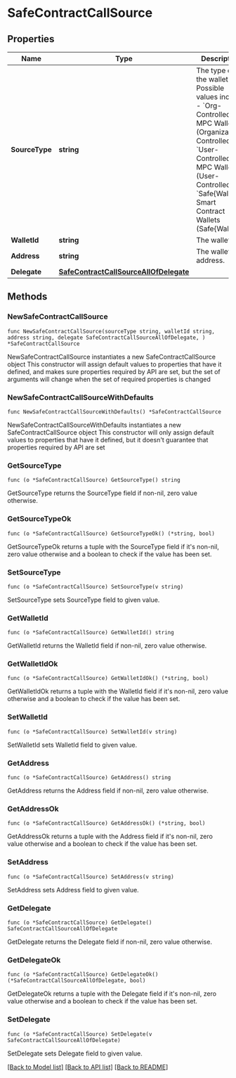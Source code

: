 # SafeContractCallSource

## Properties

Name | Type | Description | Notes
------------ | ------------- | ------------- | -------------
**SourceType** | **string** | The type of the wallet. Possible values include: - &#x60;Org-Controlled&#x60;: MPC Wallets (Organization-Controlled). - &#x60;User-Controlled&#x60;: MPC Wallets (User-Controlled). - &#x60;Safe{Wallet}&#x60;: Smart Contract Wallets (Safe{Wallet}).  | 
**WalletId** | **string** | The wallet ID. | 
**Address** | **string** | The wallet address. | 
**Delegate** | [**SafeContractCallSourceAllOfDelegate**](SafeContractCallSourceAllOfDelegate.md) |  | 

## Methods

### NewSafeContractCallSource

`func NewSafeContractCallSource(sourceType string, walletId string, address string, delegate SafeContractCallSourceAllOfDelegate, ) *SafeContractCallSource`

NewSafeContractCallSource instantiates a new SafeContractCallSource object
This constructor will assign default values to properties that have it defined,
and makes sure properties required by API are set, but the set of arguments
will change when the set of required properties is changed

### NewSafeContractCallSourceWithDefaults

`func NewSafeContractCallSourceWithDefaults() *SafeContractCallSource`

NewSafeContractCallSourceWithDefaults instantiates a new SafeContractCallSource object
This constructor will only assign default values to properties that have it defined,
but it doesn't guarantee that properties required by API are set

### GetSourceType

`func (o *SafeContractCallSource) GetSourceType() string`

GetSourceType returns the SourceType field if non-nil, zero value otherwise.

### GetSourceTypeOk

`func (o *SafeContractCallSource) GetSourceTypeOk() (*string, bool)`

GetSourceTypeOk returns a tuple with the SourceType field if it's non-nil, zero value otherwise
and a boolean to check if the value has been set.

### SetSourceType

`func (o *SafeContractCallSource) SetSourceType(v string)`

SetSourceType sets SourceType field to given value.


### GetWalletId

`func (o *SafeContractCallSource) GetWalletId() string`

GetWalletId returns the WalletId field if non-nil, zero value otherwise.

### GetWalletIdOk

`func (o *SafeContractCallSource) GetWalletIdOk() (*string, bool)`

GetWalletIdOk returns a tuple with the WalletId field if it's non-nil, zero value otherwise
and a boolean to check if the value has been set.

### SetWalletId

`func (o *SafeContractCallSource) SetWalletId(v string)`

SetWalletId sets WalletId field to given value.


### GetAddress

`func (o *SafeContractCallSource) GetAddress() string`

GetAddress returns the Address field if non-nil, zero value otherwise.

### GetAddressOk

`func (o *SafeContractCallSource) GetAddressOk() (*string, bool)`

GetAddressOk returns a tuple with the Address field if it's non-nil, zero value otherwise
and a boolean to check if the value has been set.

### SetAddress

`func (o *SafeContractCallSource) SetAddress(v string)`

SetAddress sets Address field to given value.


### GetDelegate

`func (o *SafeContractCallSource) GetDelegate() SafeContractCallSourceAllOfDelegate`

GetDelegate returns the Delegate field if non-nil, zero value otherwise.

### GetDelegateOk

`func (o *SafeContractCallSource) GetDelegateOk() (*SafeContractCallSourceAllOfDelegate, bool)`

GetDelegateOk returns a tuple with the Delegate field if it's non-nil, zero value otherwise
and a boolean to check if the value has been set.

### SetDelegate

`func (o *SafeContractCallSource) SetDelegate(v SafeContractCallSourceAllOfDelegate)`

SetDelegate sets Delegate field to given value.



[[Back to Model list]](../README.md#documentation-for-models) [[Back to API list]](../README.md#documentation-for-api-endpoints) [[Back to README]](../README.md)


